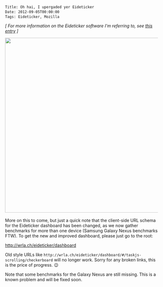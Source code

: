     Title: Oh hai, I upergaded yer Eideticker
    Date: 2012-09-05T00:00:00
    Tags: Eideticker, Mozilla

_[ For more information on the Eideticker software I'm referring to, see [this entry][1] ]_

<a href="http://wrla.ch/blog/2012/09/oh-hai-i-upergaded-yer-eideticker/multi-device-dash/" rel="attachment wp-att-709"><img src="/files/2012/09/multi-device-dash.png" alt="" title="multi-device-dash" width="771" height="576" class="alignnone size-full wp-image-709" srcset="/files/2012/09/multi-device-dash-300x224.png 300w, /files/2012/09/multi-device-dash.png 771w" sizes="(max-width: 771px) 100vw, 771px" /></a>

More on this to come, but just a quick note that the client-side URL schema for the Eideticker dashboard has been changed, as we now gather benchmarks for more than one device (Samsung Galaxy Nexus benchmarks FTW). To get the new and improved dashboard, please just go to the root:

<http://wrla.ch/eideticker/dashboard>

Old style URLs like `http://wrla.ch/eideticker/dashboard/#/taskjs-scrolling/checkerboard` will no longer work. Sorry for any broken links, this is the price of progress. 😉

Note that some benchmarks for the Galaxy Nexus are still missing. This is a known problem and will be fixed soon.

[1]: http://wrla.ch/blog/2012/06/mobile-firefox-measuring-how-a-browser-feels/
